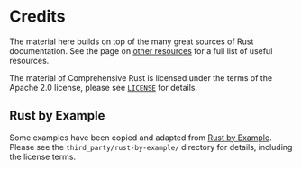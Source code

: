 # Credits

The material here builds on top of the many great sources of Rust documentation.
See the page on [other resources](other-resources.md) for a full list of useful
resources.

The material of Comprehensive Rust is licensed under the terms of the Apache 2.0
license, please see
[`LICENSE`](https://github.com/google/comprehensive-rust/blob/main/LICENSE) for
details.

## Rust by Example

Some examples have been copied and adapted from [Rust by Example](https://doc.rust-lang.org/rust-by-example/). Please see the
`third_party/rust-by-example/` directory for details, including the license
terms.
